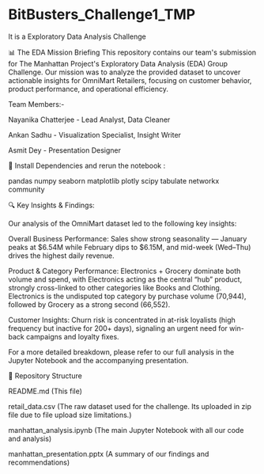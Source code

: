 # BitBusters_Challenge1_TMP

It is a Exploratory Data Analysis Challenge

📊 The EDA Mission Briefing This repository contains our team's submission for The Manhattan Project's Exploratory Data Analysis (EDA) Group Challenge. Our mission was to analyze the provided dataset to uncover actionable insights for OmniMart Retailers, focusing on customer behavior, product performance, and operational efficiency.

Team Members:-

Nayanika Chatterjee - Lead Analyst, Data Cleaner

Ankan Sadhu - Visualization Specialist, Insight Writer

Asmit Dey - Presentation Designer

🚀 Install Dependencies and rerun the notebook :

pandas
numpy
seaborn
matplotlib
plotly
scipy
tabulate
networkx
community

🔍 Key Insights & Findings:

Our analysis of the OmniMart dataset led to the following key insights:

Overall Business Performance: Sales show strong seasonality — January peaks at $6.54M while February dips to $6.15M, and mid-week (Wed–Thu) drives the highest daily revenue.

Product & Category Performance: Electronics + Grocery dominate both volume and spend, with Electronics acting as the central “hub” product, strongly cross-linked to other categories like Books and Clothing. Electronics is the undisputed top category by purchase volume (70,944), followed by Grocery as a strong second (66,552).

Customer Insights: Churn risk is concentrated in at-risk loyalists (high frequency but inactive for 200+ days), signaling an urgent need for win-back campaigns and loyalty fixes.

For a more detailed breakdown, please refer to our full analysis in the Jupyter Notebook and the accompanying presentation.

📁 Repository Structure

README.md (This file)

retail_data.csv (The raw dataset used for the challenge. Its uploaded in zip file due to file upload size limitations.)

manhattan_analysis.ipynb (The main Jupyter Notebook with all our code and analysis)

manhattan_presentation.pptx (A summary of our findings and recommendations)
